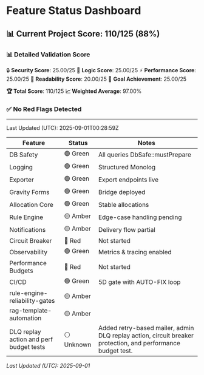 # Feature Status Dashboard

## 📊 Current Project Score: 110/125 (88%)

### **📊 Detailed Validation Score**
🔒 **Security Score**: 25.00/25
🧠 **Logic Score**: 25.00/25
⚡ **Performance Score**: 25.00/25
📖 **Readability Score**: 20.00/25
🎯 **Goal Achievement**: 25.00/25

**🏆 Total Score**: 110/125
**📈 Weighted Average**: 97.00%

### ✅ No Red Flags Detected

---
Last Updated (UTC): 2025-09-01T00:28:59Z

<!-- AUTO-GEN:RAG START -->
| Feature | Status | Notes |
| --- | --- | --- |
| DB Safety | 🟢 Green | All queries DbSafe::mustPrepare |
| Logging | 🟢 Green | Structured Monolog |
| Exporter | 🟢 Green | Export endpoints live |
| Gravity Forms | 🟢 Green | Bridge deployed |
| Allocation Core | 🟢 Green | Stable allocations |
| Rule Engine | 🟡 Amber | Edge-case handling pending |
| Notifications | 🟡 Amber | Delivery flow partial |
| Circuit Breaker | 🔴 Red | Not started |
| Observability | 🟢 Green | Metrics & tracing enabled |
| Performance Budgets | 🔴 Red | Not started |
| CI/CD | 🟢 Green | 5D gate with AUTO-FIX loop |
| rule-engine-reliability-gates | 🟡 Amber |  |
| rag-template-automation | 🟡 Amber |  |
| DLQ replay action and perf budget tests | ⚪ Unknown | Added retry-based mailer, admin DLQ replay action, circuit breaker protection, and performance budget test. |

_Last Updated (UTC): 2025-09-01_
<!-- AUTO-GEN:RAG END -->

